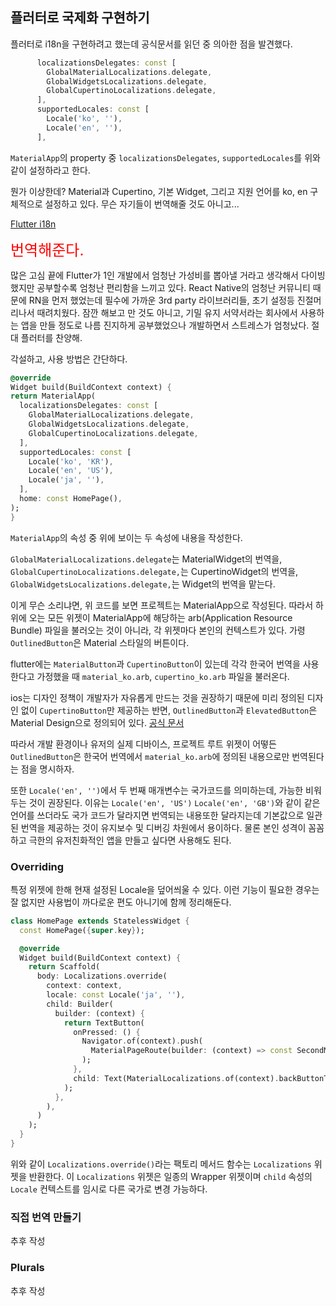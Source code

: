 ## 플러터로 국제화 구현하기
플러터로 i18n을 구현하려고 했는데 공식문서를 읽던 중 의아한 점을 발견했다.

```dart
      localizationsDelegates: const [
        GlobalMaterialLocalizations.delegate,
        GlobalWidgetsLocalizations.delegate,
        GlobalCupertinoLocalizations.delegate,
      ],
      supportedLocales: const [
        Locale('ko', ''),
        Locale('en', ''),
      ],
```

`MaterialApp`의 property 중 `localizationsDelegates`, `supportedLocales`를 위와 같이 설정하라고 한다.

뭔가 이상한데? Material과 Cupertino, 기본 Widget, 그리고 지원 언어를 ko, en 구체적으로 설정하고 있다. 무슨 자기들이 번역해줄 것도 아니고...

[Flutter i18n](https://github.com/flutter/flutter/blob/master/packages/flutter_localizations/lib/src/l10n/material_ko.arb)

<span style="color:red; font-size: 24px;">번역해준다.</span>

많은 고심 끝에 Flutter가 1인 개발에서 엄청난 가성비를 뽑아낼 거라고 생각해서 다이빙했지만 공부할수록 엄청난 편리함을 느끼고 있다. React Native의 엄청난 커뮤니티 때문에 RN을 먼저 했었는데 필수에 가까운 3rd party 라이브러리들, 초기 설정등 진절머리나서 때려치웠다. 잠깐 해보고 만 것도 아니고, 기밀 유지 서약서라는 회사에서 사용하는 앱을 만들 정도로 나름 진지하게 공부했었으나 개발하면서 스트레스가 엄청났다. 절대 플러터를 찬양해.

각설하고, 사용 방법은 간단하다.

```dart
@override
Widget build(BuildContext context) {
return MaterialApp(
  localizationsDelegates: const [
	GlobalMaterialLocalizations.delegate,
	GlobalWidgetsLocalizations.delegate,
	GlobalCupertinoLocalizations.delegate,
  ],
  supportedLocales: const [
	Locale('ko', 'KR'),
	Locale('en', 'US'),
	Locale('ja', ''),
  ],
  home: const HomePage(),
);
}
```

`MaterialApp`의 속성 중 위에 보이는 두 속성에 내용을 작성한다.

`GlobalMaterialLocalizations.delegate`는 MaterialWidget의 번역을, `GlobalCupertinoLocalizations.delegate,`는 CupertinoWidget의 번역을,
`GlobalWidgetsLocalizations.delegate,`는 Widget의 번역을 맡는다.

이게 무슨 소리냐면, 위 코드를 보면 프로젝트는 MaterialApp으로 작성된다. 따라서 하위에 오는 모든 위젯이 MaterialApp에 해당하는 arb(Application Resource Bundle) 파일을 불러오는 것이 아니라, 각 위젯마다 본인의 컨텍스트가 있다. 가령 `OutlinedButton`은 Material 스타일의 버튼이다.

flutter에는 `MaterialButton`과 `CupertinoButton`이 있는데 각각 한국어 번역을 사용한다고 가정했을 때 `material_ko.arb`, `cupertino_ko.arb` 파일을 불러온다.

ios는 디자인 정책이 개발자가 자유롭게 만드는 것을 권장하기 때문에 미리 정의된 디자인 없이 `CupertinoButton`만 제공하는 반면, `OutlinedButton`과 `ElevatedButton`은 Material Design으로 정의되어 있다. [공식 문서](https://github.com/flutter/flutter/blob/master/packages/flutter/lib/src/material/outlined_button.dart)

따라서 개발 환경이나 유저의 실제 디바이스, 프로젝트 루트 위젯이 어떻든 `OutlinedButton`은 한국어 번역에서 `material_ko.arb`에 정의된 내용으로만 번역된다는 점을 명시하자.

또한 `Locale('en', '')`에서 두 번째 매개변수는 국가코드를 의미하는데, 가능한 비워두는 것이 권장된다. 이유는 `Locale('en', 'US')` `Locale('en', 'GB')`와 같이 같은 언어를 쓰더라도 국가 코드가 달라지면 번역되는 내용또한 달라지는데 기본값으로 일관된 번역을 제공하는 것이 유지보수 및 디버깅 차원에서 용이하다. 물론 본인 성격이 꼼꼼하고 극한의 유저친화적인 앱을 만들고 싶다면 사용해도 된다.

### Overriding
특정 위젯에 한해 현재 설정된 Locale을 덮어씌울 수 있다. 이런 기능이 필요한 경우는 잘 없지만 사용법이 까다로운 편도 아니기에 함께 정리해둔다.

```dart
class HomePage extends StatelessWidget {
  const HomePage({super.key});

  @override
  Widget build(BuildContext context) {
    return Scaffold(
      body: Localizations.override(
        context: context,
        locale: const Locale('ja', ''),
        child: Builder(
          builder: (context) {
            return TextButton(
              onPressed: () {
                Navigator.of(context).push(
                  MaterialPageRoute(builder: (context) => const SecondMenu())
                );
              },
              child: Text(MaterialLocalizations.of(context).backButtonTooltip, style: Theme.of(context).textTheme.displayLarge),
            );
          },
        ),
      )
    );
  }
}
```

위와 같이 `Localizations.override()`라는 팩토리 메서드 함수는 `Localizations` 위젯을 반환한다. 이 `Localizations` 위젯은 일종의 Wrapper 위젯이며 `child` 속성의 `Locale` 컨텍스트를 임시로 다른 국가로 변경 가능하다.

### 직접 번역 만들기
추후 작성

### Plurals
추후 작성

